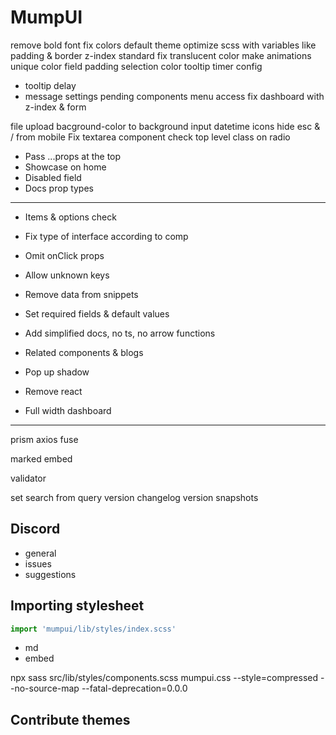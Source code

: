 # MumpUI

remove bold font
fix colors
default theme
optimize scss with variables like padding & border
z-index standard
fix translucent color
make animations unique
color field padding
selection color
tooltip timer
config

- tooltip delay
- message settings
  pending components
  menu access
  fix dashboard with z-index & form

file upload
bacground-color to background
input datetime icons
hide esc & / from mobile
Fix textarea component
check top level class on radio
- Pass ...props at the top
- Showcase on home
- Disabled field
- Docs prop types

---

- Items & options check

- Fix type of interface according to comp
- Omit onClick props

- Allow unknown keys

- Remove data from snippets

- Set required fields & default values

- Add simplified docs, no ts, no arrow functions

- Related components & blogs

- Pop up shadow

- Remove react

- Full width dashboard

---

prism
axios
fuse

marked
embed

validator

set search from query
version
changelog
version snapshots

## Discord

- general
- issues
- suggestions

## Importing stylesheet

```jsx
import 'mumpui/lib/styles/index.scss'
```

- md
- embed

npx sass src/lib/styles/components.scss mumpui.css --style=compressed --no-source-map --fatal-deprecation=0.0.0

## Contribute themes
